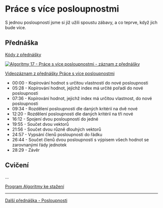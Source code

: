 # Práce s více posloupnostmi

S jednou posloupností jsme si již užili spoustu zábavy, a co teprve, když jich bude více.

## Přednáška

[Kódy z přednášky](https://github.com/PetrVobornik/prednasky/tree/master/Algoritmy/09-Vice-posloupnosti)

[![Algoritmy 17 - Práce s více posloupnostmi - záznam z přednášky](https://img.youtube.com/vi/kDMcA6VBOWM/0.jpg)](https://www.youtube.com/watch?v=kDMcA6VBOWM&list=PLxTqV9i8bnb-BL7IhBCQ3qgXA0TRDg_JT)

[Videozáznam z přednášky Práce s více posloupnostmi](https://www.youtube.com/watch?v=kDMcA6VBOWM&list=PLxTqV9i8bnb-BL7IhBCQ3qgXA0TRDg_JT)

* 00:00​ - Kopírování hodnot s určitou vlastností do nové posloupnosti
* 05:28​ - Kopírování hodnot, jejichž index má určité pořadí do nové posloupnosti
* 07:36​ - Kopírování hodnot, jejichž index má určitou vlastnost, do nové posloupnosti
* 09:34​ - Rozdělení posloupnosti dle daných kritérií na dvě nové
* 12:20​ - Rozdělení posloupnosti dle daných kritérií na tři nové
* 16:12​ - Spojení dvou posloupností do jedné
* 19:55​ - Součet dvou vektorů
* 21:56​ - Součet dvou různě dlouhých vektorů
* 24:57​ - Vypsání členů posloupnosti do řádku
* 26:44​ - Součet členů dvou posloupností s výpisem všech hodnot se zarovnanými řády jednotek
* 28:29​ - Závěr

## Cvičení

...

[Program Algoritmy ke stažení](https://github.com/PetrVobornik/prednasky/tree/master/Algoritmy/Program/)

---

[Další přednáška - Posloupnosti](https://github.com/PetrVobornik/prednasky/tree/master/Algoritmy/10-Matice)

